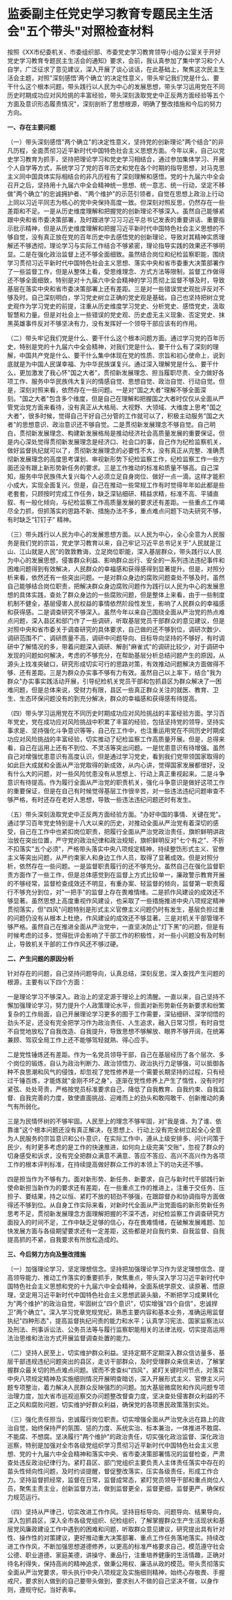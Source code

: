 # 监委副主任党史学习教育专题民主生活会"五个带头"对照检查材料

按照《XX市纪委机关、市委组织部、市委党史学习教育领导小组办公室关于开好党史学习教育专题民主生活会的通知》要求，会前，我认真参加了集中学习和个人自学，广泛征求了意见建议，深入开展了谈心谈话，在此基础上，聚焦这次民主生活会主题，对照"深刻感悟'两个确立'的决定性意义，带头牢记我们党是什么、要干什么这个根本问题，带头践行以人民为中心的发展思想，带头学习运用党在不同历史时期成功应对风险挑的丰富经验，带头深刻汲取党史中正反两方面经验等五个方面及意识形态履责情况"，深刻剖析了思想根源，明确了整改措施和今后的努力方向。

**一、存在主要问题**

（一）带头深刻感悟"两个确立"的决定性意义，坚持党的创新理论"两个结合"的非凡历程，全面贯彻习近平新时代中国特色社会主义思想方面。今年以来，自己以党史学习教育为抓手，坚持把理论学习和党史学习相结合，通过参加集体学习、开展个人自学等方式，系统学习了党的百年历史和党在各个时期的指导思想，对马克思主义同中国具体实际相结合的非凡历程有了深刻理解和感悟。党的十九届六中全会召开之后，坚持用十九届六中全会精神统一思想、统一意志、统一行动，坚定不移做"两个确立"的忠诚拥护者、"两个维护"的示范引领者，自觉在思想上政治上行动上同以习近平同志为核心的党中央保持高度一致。但深刻对照反思，仍然存在一些差距和不足。一是从历史维度理解和把握党的创新理论不够深入。虽然自己能够紧跟中央和省市委决策部署，及时跟进学习习习近平总书记发表的重要讲话、重要指示批示精神，但是从历史维度理解和把握习近平新时代中国特色社会主义思想的不够自觉，没有真正放在党的百年历史中去感悟党的创新理论，导致对其精神实质理解还不够透彻，理论学习与实际工作结合不够紧密，理论指导实践的效果还不够明显。二是在强化政治监督上还不够全面细致。虽然结合岗位和纪检监察职能，围绕学习贯彻习近平新时代中国特色社会主义思想、落实中央和省市委重大决策部署作了一些监督工作，但是从整体上看，受思维理念、方式方法等限制，监督工作做得还不够全面细致，特别是对十九届六中全会精神的学习贯彻上监督不够及时，导致基层在落实中央和省市委决策部署上还有差距。三是对一些错误党史观批评反对不够及时。自己深刻明白，学习党史树立正确的党史观是基础，自己也坚持把树立党史观作为学习党史的前提，注重从历史维度学习党史、分析党史、感悟党史，汲取智慧和力量。但是对社会上一些错误的党史观、历史虚无主义现象、否定党史、抹黑英雄事件反对不够坚决有力，没有发挥好一个领导干部应该有的作用。

（二）带头牢记我们党是什么、要干什么这个根本问题方面。通过学习党的百年历史，特别是党的十九届六中全会精神，对我们党是什么、要干什么有了深刻的理解，中国共产党是什么、要干什么集中体现在党的性质、宗旨和初心使命上，说到底就是为中国人民谋幸福、为中华民族谋复兴。通过深入理解党是什么、要干什么，更加激发了我心怀"国之大者"，贯彻新发展理念、担当履职尽责、全力做好各项工作、服务中华民族伟大复兴的情感自觉、思想自觉、政治自觉、行动自觉。但是，深刻对照来看，依然存在一些问题。一是对"国之大者"理解不够全面深刻。"国之大者"包含多个维度，但是自己在理解和把握国之大者时仅仅从全面从严管党治党方面来看待，没有真正从大格局、大视野、大领域、大维度上思考"国之大者"，很多时候，觉得自己干好自己分管的工作就可以了，积极主动服务"国之大者"的思想意识、政治意识还不够自觉。二是贯彻新发展理念不够自觉。自己明白，贯彻新发展理念、构建新发展格局是推动经济社会高质量发展的重要保证。但是内心深处觉得贯彻新发展理念是经济口、社会口的事，自己作为纪检监察机关，做好监督执纪就可以了，贯彻新发展理念的必要性不大，没有真正从完整、准确贯彻新发展理念的高度思考谋划、审视新形势下纪检监察工作，纪检监察工作一些方面还没有跟上新形势新任务的要求。三是工作推动的标准和质量不够高。自己深知，服务中华民族伟大复兴每个人必须立足自身岗位、做好一点一滴，这样才能积小成大，实现全面复兴。但是，自己在推动一些常规工作有时觉得年年如此都是些老套套，只顾按时完成工作任务，缺乏深钻细研、精益求精，标准不高、平铺直叙、有一般化倾向，与纪检监察工作高质量发展的要求还有差距。一些重点工作竭尽全力抓，但抓落实的思路不新、措施办法不多，重点难点问题下功夫研究不够，有时缺乏"钉钉子"
精神。

（三）带头践行以人民为中心的发展思想方面。以人民为中心，全心全意为人民服务是我们党的宗旨，党史学习教育以来，自己牢记习近平总书记关于"人民就是江山、江山就是人民"的敦敦教诲，立足岗位职能，深入基层群众，带头践行以人民为中心的发展思想，侵害群众利益、影响群众出行、安全的一系列违法违纪事件和困难问题得到有效解决，人民群众的幸福感和获得感得到显著提升。但是，对照分析来看，依然还有一些突出问题。一是对群众身边的腐败问题查处不够及时。虽然自己能够结合岗位职责，把解决群众身边腐败问题作为践行以人民为中心的发展思想的具体实践，查处了群众身边的一些腐败问题，但是整体上来看，由于一些制度机制不健全，基层侵害人民权益的事情依然阶段性发生，影响了人民群众的幸福感和获得感。二是调查研究不够深入。虽然今年以来自己围绕全面从严治党的热点难点问题，深入县区和部门作了一些调研，听取基层党员干部群众的意见建议，但是对照中央和省市委关于调查研究的具体要求，自己做的还不够到位，调研次数少、调研范围不广、调研质量不高，调研中问题导向、目标导向坚持的不够好，有时调研中了解情况的多，带着问题深入调研、解剖"麻雀式"的调研比较少，对于调研中发现的问题如何解决，考虑的不够充分，在帮助基层分析总结问题产生的原因，从源头上找准突破口，研究形成切实可行的思路对策，有效推动问题解决方面做得不够、还有差距。三是为群众办实事不够有力有效。虽然自己以上率下，结合"我为群众"办实事实践活动开展，引导纪检机关党员干部和包抓县区为群众解决了一困难问题，但是总体来说，受财力有限，县区一些真正群众关注的就医、教育、卫生、生态环保问题没有的到充分解决，群众的幸福感和获得感有待提高。

（四）带头学习运用党在不同历史时期成功应对风险挑战的丰富经验方面。学习百年党史，党在成功应对风险挑战中积累了丰富的经验，包括坚持党的领导，坚持实事求是、坚持强化斗争意识等等，自己在工作中，也注重运用党在不同历史时期成功应对风险挑战的丰富经验，切实推动了纪检监察工作高质量开展。但是，总得来看，自己在运用上还有不到位、不灵活等突出问题。一是忧患意识有待增强。虽然自己对增强忧患意识有高度认识，但是通过学习党史，看到我们党带领国家取得的如此巨大成就和全面从严治党取得的新成效，从内心讲，觉得国家发展都很好，没有什么大的问题，对一些风险忧患没有从思想上、行动上真正重视起来。二是斗争意识有待提高。作为履行全面从严治党的职责机关，强化斗争意识是做好这项工作的重要保证，但是在自己有时候觉得基层工作很辛苦，对一些违法违纪问题审查不够严格，有时还存在老好人思想，导致一些违法违纪问题还时有发生。

（五）带头深刻汲取党史中正反两方面经验方面。"办好中国的事情、关键在党"。通过学习百年党史特别是十八大以来的历史，对推动全面从严治党有着深切的感受，自己在工作中也紧扣岗位职责，把履行全面从严治党政治责任，旗帜鲜明讲政治放在突出位置，严守党的政治纪律和政治规矩，旗帜鲜明反对"七个有之"、不折不扣落实"五个必须"，严格带头落实中央八项规定精神，持续整饬形式主义、官僚主义等突出问题，从严约束家人和身边工作人员，取得了显著成效。但是对照分析，依然存在一些问题。一是监督职责履行的还不够充分。虽然自己在强化监督职责方面作了一些工作，但是总体感觉到在监督上方式比较单一，廉政警示教育开展的不够经常，监督检查成效还不明显，有重办案、轻监督的倾向，监督第一职责履行不够充分到位，对"一把手"的监督上存在畏难情绪。二是抓作风建设的成效还不够显著。虽然思想上高度重视作风建设，也采取了一些措施推进中央八项规定精神贯彻落实，但"四风"问题特别是形式主义官僚主义问题仍时有发生，基层负担过重的问题仍没有从根本上杜绝，作风建设的成效还不够显著。三是对机关干部管理不够严格。虽然自己在推进全面从严治党中，一直坚决防止"灯下黑"的问题，但是有时候考虑的过多，觉得批评会影响了干部工作的积极性，对一些小问题没有及时制止，导致机关干部的工作作风还不够过硬。

**二、产生问题的原因分析**

针对存在的问题，自己坚持问题导向，认真总结，深刻反思，深入查找产生问题的根源，主要有以下四个方面：

一是理论学习不够深入。政治上的坚定源于理论上的清醒。一直以来，自己坚持不懈加强理论学习，努力提升个人政策理论水平，但面对新形势新任务新要求和纷繁复杂的工作局面，自己开展理论学习更多的囿于工作需要，深钻细研、深学彻悟的劲头不足，还没有完全把学习作为政治责任、人生追求，融入日常习惯，有时自觉不自觉地放松了自我改造、自我提升，导致思想不够解放、眼界不够开阔，在统筹兼顾、驾驭全局工作上还不能够驾轻就熟、得心应手。

二是党性锤炼还有差距。作为一名党员领导干部，自己在基层经历了各个层次、多个岗位的锻炼，自认为政治判断力、政治领悟力、政治执行力足够强，可以抵御各种不良思潮和风气的侵蚀，却忽视了党性修养是一个需要长期坚持的过程，只有经过千锤百炼，才能炼就"金刚不坏之身"，逐渐在党性修养上产生了惰性，没有时时紧弦、处处苛责，严格按党员标准要求自己，降低了自我教育、自我约束、自我监督、自我完善的力度，致使直面挑战、迎难而上的劲头和敢闯敢干、创新推动的勇气有所弱化。

三是为民情怀树的不够牢固。人民至上的理念不够牢固，对"我是谁、为了谁、依靠谁"这个根本问题还没有真正解决，在思想上、行动上没有完全树立起全心全意为人民服务的宗旨意识和公仆意识，在实际工作中，遵从上级安排多、问计问策于民少，有时更多考虑的是工作的快速推进，如何向上级完美"交账"，忽视了群众的切身感受和诉求，没有完全把群众满意不满意、答应不答应、高兴不高兴作为各项工作的根本评判标准，在持续提高做好群众工作的本领上下的功夫还不够。

四是担当作为不够有力。面对新形势、新任务、新要求，自己与新时代干部践行新使命新担当新作为的要求还有差距，在一些重点工作的推进上，注重于交任务、压担子、要结果，持之以恒、紧盯不放的韧劲不够强，在跟踪督办和协调指导方面做得还不够到位。从自身工作实际来看，对新时代全面从严治党面临的新形势新任务思考不足，贯彻新发展理念方面理解把握的不深不透，对纪检监察工作调查研究方面投入的时间不足，工作中缺乏足够的信心，存在畏难情绪，在破解发展难题、加快发展方面与各级期望要求还有一定差距，这些都是对自我约束、自我监督、自我提高抓的不紧，自我要求有所放松造成的。

**三、今后努力方向及整改措施**

（一）加强理论学习，坚定理想信念。坚持把加强理论学习作为坚定理想信念、提高领导能力、推动工作落实的重要抓手，聚焦重点，带头深入学习习近平新时代中国特色社会主义思想和党的十九届六中全会精神，全面系统学原文、读原著、悟原理，坚定用习近平新时代中国特色社会主义思想武装头脑，不断把学习成果转化为"两个维护"的政治自觉，牢固树立"四个意识"，切实增强"四个自信"，忠诚捍卫"两个确立"。深入学习党章党规党纪，熟悉主要内容和基本业务，准确运用监督执纪"四种形态"，提高监督执纪问责的能力和水平；认真学习宪法、国家监察法以及刑法、刑事诉讼法、公务员法等与履行监察职能相关的法律法规，切实提高运用法治思维和法治方式开展监督调查处置的能力。

（二）坚持人民至上，切实维护群众利益。坚持定期不定期深入群众信访量多、基层干部违规违纪问题突出的县区，走访干部群众，及时受理群众来信来访，了解掌握群众最关切的热点难点问题。锲而不舍查纠"四风"，紧盯关键时间节点，对落实中央八项规定精神及实施细则情况开展明查暗访，深入开展形式主义、官僚主义问题专项整治，着力解决人民群众反映强烈的问题。加大基层微腐败和作风问题专项治理力度，加大省市巡视巡察交办问题整改督查力度，坚决查处侵害群众利益的不正之风和腐败问题，切实维护好群众利益，确保党的各项惠民政策落到实处。

（三）强化责任担当，忠诚履行岗位职责。切实增强全面从严治党永远在路上的政治自觉，始终保持严的氛围、惩的力度、系统实治、标本兼治，一体推进不敢腐、不能腐、不想腐。坚决履行"两个维护"的政治责任，切实强化政治监督、深化政治巡察，特别是加强对全市各级党组织学习贯彻习近平新时代中国特色社会主义思想、党的十九届六中全会精神和落实中央、省市委决策部署情况的监督检查，严肃查处违反政治纪律行为。紧盯县区、部门党组织主要负责人主体责任落实中存在的苗头性倾向性问题，及时约谈提醒，督促整改落实，压实各级责任，形成工作合力。坚持监督抓经常，监督在日常，监督成常态，紧盯党员领导干部和重点岗位人员，聚焦主责主业，创新监督方法，做到监督更全，监督更细，监督更严，确保权力规范运行。

（四）坚持从严律己，切实改进工作作风。坚持目标导向、问题导向、结果导向，深入包抓县区，深入全市各级党组织、纪检组织，了解掌握群众生产生活现状和基层党风廉政建设工作中遇到的困难和问题，听取群众意见建议，研究提出具有针对性、操作性的对策建议，更好推动重大决策部署、重点工作任务落地落实。持续改进工作作风，不断加强思想道德修养，以更高的标准严格要求自己，模范遵守社会公德、职业道德、家庭美德，讲操守、重品行，注重培养健康的生活情趣，正确对待名利得失，保持高尚的精神追求，做秉公用权、廉洁从政的模范。带头贯彻落实全面从严治党要求，带头执行中央八项规定及实施细则精神，始终心存敬畏、手握戒尺，要求别人做到的自己要带头做到，要求别人不做的自己坚决不做，以身作则，遵规守纪，当好表率。

# 
